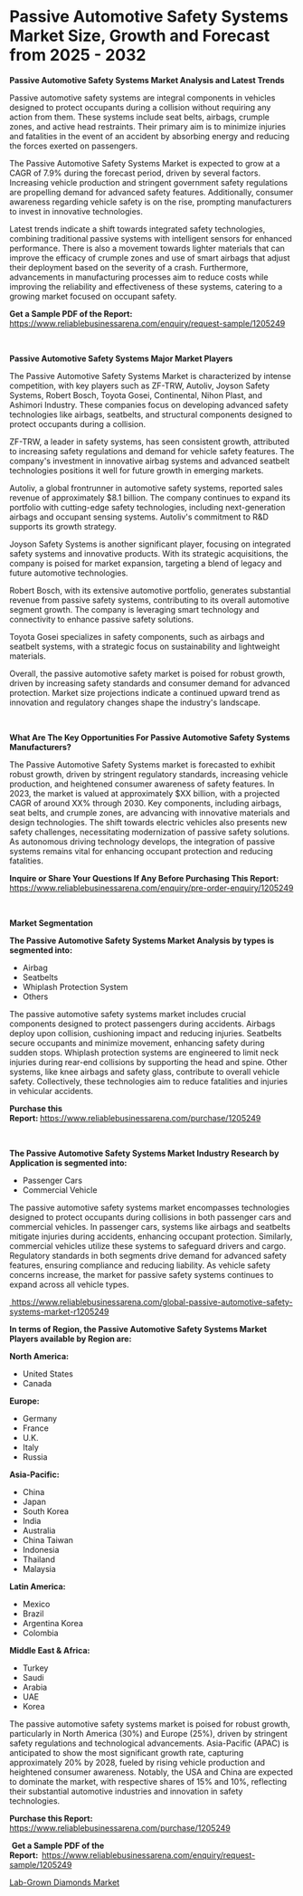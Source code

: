 <p><h1>Passive Automotive Safety Systems Market Size, Growth and Forecast from 2025 - 2032</h1></p><p><strong>Passive Automotive Safety Systems Market Analysis and Latest Trends</strong></p>
<p><p>Passive automotive safety systems are integral components in vehicles designed to protect occupants during a collision without requiring any action from them. These systems include seat belts, airbags, crumple zones, and active head restraints. Their primary aim is to minimize injuries and fatalities in the event of an accident by absorbing energy and reducing the forces exerted on passengers.</p><p>The Passive Automotive Safety Systems Market is expected to grow at a CAGR of 7.9% during the forecast period, driven by several factors. Increasing vehicle production and stringent government safety regulations are propelling demand for advanced safety features. Additionally, consumer awareness regarding vehicle safety is on the rise, prompting manufacturers to invest in innovative technologies. </p><p>Latest trends indicate a shift towards integrated safety technologies, combining traditional passive systems with intelligent sensors for enhanced performance. There is also a movement towards lighter materials that can improve the efficacy of crumple zones and use of smart airbags that adjust their deployment based on the severity of a crash. Furthermore, advancements in manufacturing processes aim to reduce costs while improving the reliability and effectiveness of these systems, catering to a growing market focused on occupant safety.</p></p>
<p><strong>Get a Sample PDF of the Report:&nbsp;</strong> <a href="https://www.reliablebusinessarena.com/enquiry/request-sample/1205249?utm_campaign=3138&utm_medium=2&utm_source=Github&utm_content=ia&utm_term=26032025&utm_id=passive-automotive-safety-systems">https://www.reliablebusinessarena.com/enquiry/request-sample/1205249</a></p>
<p>&nbsp;</p>
<p><strong>Passive Automotive Safety Systems Major Market Players</strong></p>
<p><p>The Passive Automotive Safety Systems Market is characterized by intense competition, with key players such as ZF-TRW, Autoliv, Joyson Safety Systems, Robert Bosch, Toyota Gosei, Continental, Nihon Plast, and Ashimori Industry. These companies focus on developing advanced safety technologies like airbags, seatbelts, and structural components designed to protect occupants during a collision.</p><p>ZF-TRW, a leader in safety systems, has seen consistent growth, attributed to increasing safety regulations and demand for vehicle safety features. The company's investment in innovative airbag systems and advanced seatbelt technologies positions it well for future growth in emerging markets.</p><p>Autoliv, a global frontrunner in automotive safety systems, reported sales revenue of approximately $8.1 billion. The company continues to expand its portfolio with cutting-edge safety technologies, including next-generation airbags and occupant sensing systems. Autoliv's commitment to R&D supports its growth strategy.</p><p>Joyson Safety Systems is another significant player, focusing on integrated safety systems and innovative products. With its strategic acquisitions, the company is poised for market expansion, targeting a blend of legacy and future automotive technologies.</p><p>Robert Bosch, with its extensive automotive portfolio, generates substantial revenue from passive safety systems, contributing to its overall automotive segment growth. The company is leveraging smart technology and connectivity to enhance passive safety solutions.</p><p>Toyota Gosei specializes in safety components, such as airbags and seatbelt systems, with a strategic focus on sustainability and lightweight materials. </p><p>Overall, the passive automotive safety market is poised for robust growth, driven by increasing safety standards and consumer demand for advanced protection. Market size projections indicate a continued upward trend as innovation and regulatory changes shape the industry's landscape.</p></p>
<p>&nbsp;</p>
<p><strong>What Are The Key Opportunities For Passive Automotive Safety Systems Manufacturers?</strong></p>
<p><p>The Passive Automotive Safety Systems market is forecasted to exhibit robust growth, driven by stringent regulatory standards, increasing vehicle production, and heightened consumer awareness of safety features. In 2023, the market is valued at approximately $XX billion, with a projected CAGR of around XX% through 2030. Key components, including airbags, seat belts, and crumple zones, are advancing with innovative materials and design technologies. The shift towards electric vehicles also presents new safety challenges, necessitating modernization of passive safety solutions. As autonomous driving technology develops, the integration of passive systems remains vital for enhancing occupant protection and reducing fatalities.</p></p>
<p><strong>Inquire or Share Your Questions If Any Before Purchasing This Report:</strong> <a href="https://www.reliablebusinessarena.com/enquiry/pre-order-enquiry/1205249?utm_campaign=3138&utm_medium=2&utm_source=Github&utm_content=ia&utm_term=26032025&utm_id=passive-automotive-safety-systems">https://www.reliablebusinessarena.com/enquiry/pre-order-enquiry/1205249</a></p>
<p>&nbsp;</p>
<p><strong>Market Segmentation</strong></p>
<p><strong>The Passive Automotive Safety Systems Market Analysis by types is segmented into:</strong></p>
<p><ul><li>Airbag</li><li>Seatbelts</li><li>Whiplash Protection System</li><li>Others</li></ul></p>
<p><p>The passive automotive safety systems market includes crucial components designed to protect passengers during accidents. Airbags deploy upon collision, cushioning impact and reducing injuries. Seatbelts secure occupants and minimize movement, enhancing safety during sudden stops. Whiplash protection systems are engineered to limit neck injuries during rear-end collisions by supporting the head and spine. Other systems, like knee airbags and safety glass, contribute to overall vehicle safety. Collectively, these technologies aim to reduce fatalities and injuries in vehicular accidents.</p></p>
<p><strong>Purchase this Report:&nbsp;</strong><a href="https://www.reliablebusinessarena.com/purchase/1205249?utm_campaign=3138&utm_medium=2&utm_source=Github&utm_content=ia&utm_term=26032025&utm_id=passive-automotive-safety-systems">https://www.reliablebusinessarena.com/purchase/1205249</a></p>
<p>&nbsp;</p>
<p><strong>The Passive Automotive Safety Systems Market Industry Research by Application is segmented into:</strong></p>
<p><ul><li>Passenger Cars</li><li>Commercial Vehicle</li></ul></p>
<p><p>The passive automotive safety systems market encompasses technologies designed to protect occupants during collisions in both passenger cars and commercial vehicles. In passenger cars, systems like airbags and seatbelts mitigate injuries during accidents, enhancing occupant protection. Similarly, commercial vehicles utilize these systems to safeguard drivers and cargo. Regulatory standards in both segments drive demand for advanced safety features, ensuring compliance and reducing liability. As vehicle safety concerns increase, the market for passive safety systems continues to expand across all vehicle types.</p></p>
<p><a href="https://www.reliablebusinessarena.com/global-passive-automotive-safety-systems-market-r1205249?utm_campaign=3138&utm_medium=2&utm_source=Github&utm_content=ia&utm_term=26032025&utm_id=passive-automotive-safety-systems">&nbsp;https://www.reliablebusinessarena.com/global-passive-automotive-safety-systems-market-r1205249</a></p>
<p><strong>In terms of Region, the Passive Automotive Safety Systems Market Players available by Region are:</strong></p>
<p>
    <p> <strong> North America: </strong>
        <ul>
            <li>United States</li>
            <li>Canada</li>
        </ul>
        </p> 
    <p> <strong> Europe: </strong>
        <ul>
            <li>Germany</li>
            <li>France</li>
            <li>U.K.</li>
            <li>Italy</li>
            <li>Russia</li>
        </ul>
        </p> 
    <p> <strong> Asia-Pacific: </strong>
        <ul>
            <li>China</li>
            <li>Japan</li>
            <li>South Korea</li>
            <li>India</li>
            <li>Australia</li>
            <li>China Taiwan</li>
            <li>Indonesia</li>
            <li>Thailand</li>
            <li>Malaysia</li>
        </ul>
        </p> 
    <p> <strong> Latin America: </strong>
        <ul>
            <li>Mexico</li>
            <li>Brazil</li>
            <li>Argentina Korea</li>
            <li>Colombia</li>
        </ul>
        </p> 
    <p> <strong> Middle East & Africa: </strong>
        <ul>
            <li>Turkey</li>
            <li>Saudi</li>
            <li>Arabia</li>
            <li>UAE</li>
            <li>Korea</li>
        </ul>
    </p>
    </p>
<p><p>The passive automotive safety systems market is poised for robust growth, particularly in North America (30%) and Europe (25%), driven by stringent safety regulations and technological advancements. Asia-Pacific (APAC) is anticipated to show the most significant growth rate, capturing approximately 20% by 2028, fueled by rising vehicle production and heightened consumer awareness. Notably, the USA and China are expected to dominate the market, with respective shares of 15% and 10%, reflecting their substantial automotive industries and innovation in safety technologies.</p></p>
<p><strong>Purchase this Report: </strong><a href="https://www.reliablebusinessarena.com/purchase/1205249?utm_campaign=3138&utm_medium=2&utm_source=Github&utm_content=ia&utm_term=26032025&utm_id=passive-automotive-safety-systems">https://www.reliablebusinessarena.com/purchase/1205249</a></p>
<p>&nbsp;<strong>Get a Sample PDF of the Report:&nbsp;&nbsp;</strong><a href="https://www.reliablebusinessarena.com/enquiry/request-sample/1205249?utm_campaign=3138&utm_medium=2&utm_source=Github&utm_content=ia&utm_term=26032025&utm_id=passive-automotive-safety-systems">https://www.reliablebusinessarena.com/enquiry/request-sample/1205249</a></p>
<p><strong></strong></p>
<p><p><a href="https://github.com/ajayanhaizan/Market-Research-Report-List-1/blob/main/lab-grown-diamonds-market.md?utm_campaign=3138&utm_medium=2&utm_source=Github&utm_content=ia&utm_term=26032025&utm_id=passive-automotive-safety-systems">Lab-Grown Diamonds Market</a></p></p>